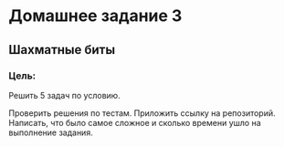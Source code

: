 # Домашнее задание 3
## Шахматные биты

### Цель:
Решить 5 задач по условию.

Проверить решения по тестам. Приложить ссылку на репозиторий. Написать, что было самое сложное и сколько времени ушло на выполнение задания.
